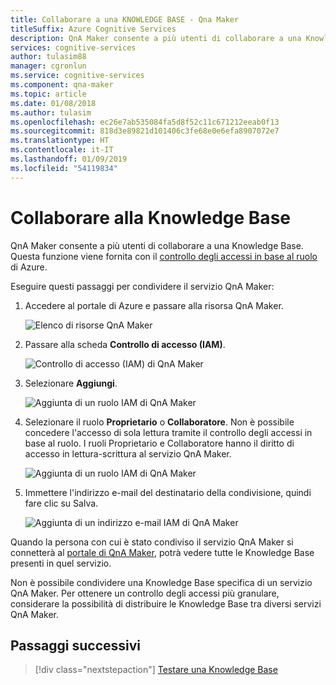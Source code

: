 ```yaml
---
title: Collaborare a una KNOWLEDGE BASE - Qna Maker
titleSuffix: Azure Cognitive Services
description: QnA Maker consente a più utenti di collaborare a una Knowledge Base. Questa funzione viene fornita con il controllo degli accessi in base al ruolo di Azure.
services: cognitive-services
author: tulasim88
manager: cgronlun
ms.service: cognitive-services
ms.component: qna-maker
ms.topic: article
ms.date: 01/08/2018
ms.author: tulasim
ms.openlocfilehash: ec26e7ab535084fa5d8f52c11c671212eeab0f13
ms.sourcegitcommit: 818d3e89821d101406c3fe68e0e6efa8907072e7
ms.translationtype: HT
ms.contentlocale: it-IT
ms.lasthandoff: 01/09/2019
ms.locfileid: "54119834"
---
```

# <a name="collaborate-on-your-knowledge-base"></a>Collaborare alla Knowledge Base

QnA Maker consente a più utenti di collaborare a una Knowledge Base. Questa funzione viene fornita con il [controllo degli accessi in base al ruolo](https://docs.microsoft.com/azure/active-directory/role-based-access-control-configure) di Azure. 

Eseguire questi passaggi per condividere il servizio QnA Maker:

1. Accedere al portale di Azure e passare alla risorsa QnA Maker.

    ![Elenco di risorse QnA Maker](../media/qnamaker-how-to-collaborate-knowledge-base/qnamaker-resource-list.PNG)

2. Passare alla scheda **Controllo di accesso (IAM)**.

    ![Controllo di accesso (IAM) di QnA Maker](../media/qnamaker-how-to-collaborate-knowledge-base/qnamaker-iam.PNG)

3. Selezionare **Aggiungi**.

    ![Aggiunta di un ruolo IAM di QnA Maker](../media/qnamaker-how-to-collaborate-knowledge-base/qnamaker-iam-add.PNG)

4. Selezionare il ruolo **Proprietario** o **Collaboratore**. Non è possibile concedere l'accesso di sola lettura tramite il controllo degli accessi in base al ruolo. I ruoli Proprietario e Collaboratore hanno il diritto di accesso in lettura-scrittura al servizio QnA Maker.

    ![Aggiunta di un ruolo IAM di QnA Maker](../media/qnamaker-how-to-collaborate-knowledge-base/qnamaker-iam-add-role.PNG)

5. Immettere l'indirizzo e-mail del destinatario della condivisione, quindi fare clic su Salva.

    ![Aggiunta di un indirizzo e-mail IAM di QnA Maker](../media/qnamaker-how-to-collaborate-knowledge-base/qnamaker-iam-add-email.PNG)

Quando la persona con cui è stato condiviso il servizio QnA Maker si connetterà al [portale di QnA Maker](https://qnamaker.ai), potrà vedere tutte le Knowledge Base presenti in quel servizio.

Non è possibile condividere una Knowledge Base specifica di un servizio QnA Maker. Per ottenere un controllo degli accessi più granulare, considerare la possibilità di distribuire le Knowledge Base tra diversi servizi QnA Maker.

## <a name="next-steps"></a>Passaggi successivi

> [!div class="nextstepaction"]
> [Testare una Knowledge Base](./test-knowledge-base.md)
